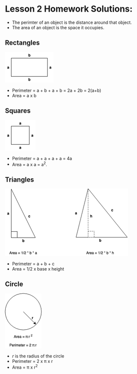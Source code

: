 # Lesson 2 Homework Solutions:

* The perimter of an object is the distance around that object.
* The area of an object is the space it occupies.

## Rectangles
![Rectangle](rectangle.png)
* Perimeter = a + b + a + b = 2a + 2b = 2(a+b)
* Area = a x b

## Squares
![Square](square.png)
* Perimeter = a + a + a + a = 4a
* Area = a x a = a<sup>2</sup>.

## Triangles
![Triangles](Triangles.png)
* Perimeter = a + b + c
* Area = 1/2 x base x height

## Circle
![Circle](Circle.png)
* _r_ is the radius of the circle
* Perimeter = 2 x π x r 
* Area = π x r<sup>2</sup>
